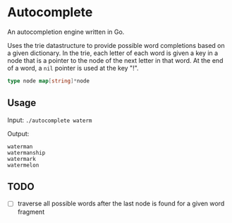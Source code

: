 # Autocomplete

An autocompletion engine written in Go.

Uses the trie datastructure to provide possible word completions based on a given dictionary. In the trie, each letter of each word is given a key in a node that is a pointer to the node of the next letter in that word. At the end of a word, a `nil` pointer is used at the key "!".

```go
type node map[string]*node
```

## Usage

Input:
`./autocomplete waterm`

Output:

```
waterman
watermanship
watermark
watermelon
```

## TODO

- [ ] traverse all possible words after the last node is found for a given word fragment
